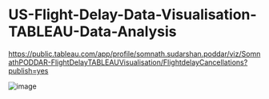 # US-Flight-Delay-Data-Visualisation-TABLEAU-Data-Analysis

https://public.tableau.com/app/profile/somnath.sudarshan.poddar/viz/SomnathPODDAR-FlightDelayTABLEAUVisualisation/FlightdelayCancellations?publish=yes





   ![image](https://github.com/SOMPODDA/DA-104-US-Flight-Delay-Project-III/assets/70188796/28ea8071-9e2e-41aa-9b47-4d695e3e22e3)

